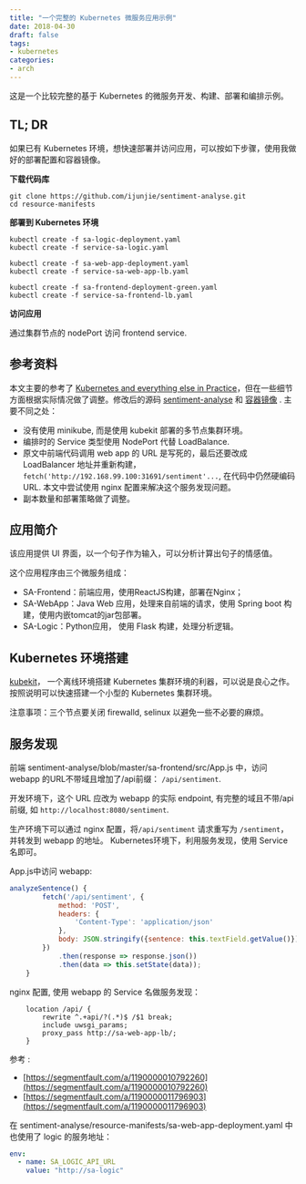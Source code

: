 ```yaml
---
title: "一个完整的 Kubernetes 微服务应用示例"
date: 2018-04-30
draft: false
tags:
- kubernetes
categories:
- arch
---
```




这是一个比较完整的基于 Kubernetes 的微服务开发、构建、部署和编排示例。


## TL; DR

如果已有 Kubernetes 环境，想快速部署并访问应用，可以按如下步骤，使用我做好的部署配置和容器镜像。

**下载代码库**

```shell
git clone https://github.com/ijunjie/sentiment-analyse.git
cd resource-manifests
```


**部署到 Kubernetes 环境**

```shell
kubectl create -f sa-logic-deployment.yaml
kubectl create -f service-sa-logic.yaml

kubectl create -f sa-web-app-deployment.yaml
kubectl create -f service-sa-web-app-lb.yaml

kubectl create -f sa-frontend-deployment-green.yaml
kubectl create -f service-sa-frontend-lb.yaml
```

**访问应用**

通过集群节点的 nodePort 访问 frontend service.



## 参考资料

本文主要的参考了 [Kubernetes and everything else in Practice](https://rinormaloku.com/kubernetes-everything-else-practice/)，但在一些细节方面根据实际情况做了调整。修改后的源码 [sentiment-analyse](https://github.com/ijunjie/sentiment-analyse)  和 [容器镜像](https://hub.docker.com/u/wangjunjie/) . 主要不同之处：

- 没有使用 minikube, 而是使用 kubekit 部署的多节点集群环境。
- 编排时的 Service 类型使用 NodePort 代替 LoadBalance.
- 原文中前端代码调用 web app 的 URL 是写死的，最后还要改成  LoadBalancer 地址并重新构建，`fetch('http://192.168.99.100:31691/sentiment'...`, 在代码中仍然硬编码 URL. 本文中尝试使用 nginx 配置来解决这个服务发现问题。
- 副本数量和部署策略做了调整。





## 应用简介

该应用提供 UI 界面，以一个句子作为输入，可以分析计算出句子的情感值。

这个应用程序由三个微服务组成：

- SA-Frontend：前端应用，使用ReactJS构建，部署在Nginx；
- SA-WebApp：Java Web 应用，处理来自前端的请求，使用 Spring boot 构建，使用内嵌tomcat的jar包部署。
- SA-Logic：Python应用， 使用 Flask 构建，处理分析逻辑。





## Kubernetes 环境搭建

[kubekit](https://github.com/Orientsoft/kubekit)， 一个离线环境搭建 Kubernetes 集群环境的利器，可以说是良心之作。按照说明可以快速搭建一个小型的 Kubernetes 集群环境。

注意事项：三个节点要关闭 firewalld, selinux 以避免一些不必要的麻烦。



## 服务发现

前端 sentiment-analyse/blob/master/sa-frontend/src/App.js 中，访问 webapp 的URL不带域且增加了/api前缀： `/api/sentiment`. 

开发环境下，这个 URL 应改为 webapp 的实际 endpoint,  有完整的域且不带/api前缀, 如 `http://localhost:8080/sentiment`.

生产环境下可以通过 nginx 配置，将`/api/sentiment` 请求重写为 `/sentiment`， 并转发到 webapp 的地址。 Kubernetes环境下，利用服务发现，使用 Service 名即可。




App.js中访问 webapp: 

```javascript
analyzeSentence() {
        fetch('/api/sentiment', {
            method: 'POST',
            headers: {
                'Content-Type': 'application/json'
            },
            body: JSON.stringify({sentence: this.textField.getValue()})
        })
            .then(response => response.json())
            .then(data => this.setState(data));
    }
```

nginx 配置, 使用 webapp 的 Service 名做服务发现：

```nginx
    location /api/ {
        rewrite ^.+api/?(.*)$ /$1 break;
        include uwsgi_params;
        proxy_pass http://sa-web-app-lb/;
    }
```



参考 :

- [https://segmentfault.com/a/1190000010792260](https://segmentfault.com/a/1190000010792260)
- [https://segmentfault.com/a/1190000011796903](https://segmentfault.com/a/1190000011796903)





在 sentiment-analyse/resource-manifests/sa-web-app-deployment.yaml 中也使用了 logic 的服务地址：


```yaml
env:
  - name: SA_LOGIC_API_URL
    value: "http://sa-logic"
```

